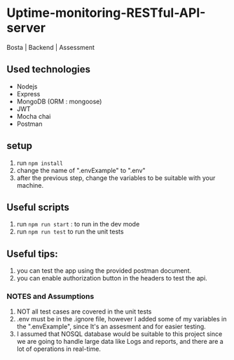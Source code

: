 # Uptime-monitoring-RESTful-API-server
Bosta | Backend | Assessment

## Used technologies
* Nodejs
* Express
* MongoDB (ORM : mongoose)
* JWT
* Mocha chai
* Postman

## setup
1. run `npm install`
2. change the name of ".envExample" to ".env"
3. after the previous step, change the variables to be suitable with your machine.


## Useful scripts
1. run `npm run start` : to run in the dev mode
2. run `npm run test` to run the unit tests

## Useful tips:
1. you can test the app using the provided postman document.
2. you can enable authorization button in the headers to test the api.


### NOTES and Assumptions
1. NOT all test cases are covered in the unit tests
2. .env must be in the .ignore file, however I added some of my variables in the ".envExample", since It's an assesment and for easier testing.
3. I assumed that NOSQL database would be suitable to this project since we are going to handle large data like Logs and reports, and there are a lot of operations in real-time.
